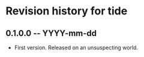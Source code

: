 # Revision history for tide

## 0.1.0.0 -- YYYY-mm-dd

* First version. Released on an unsuspecting world.
